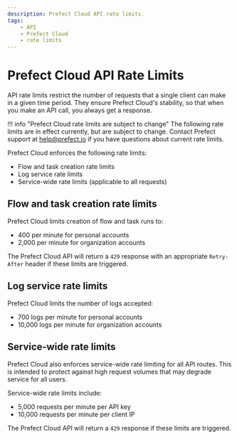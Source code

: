 ```yaml
---
description: Prefect Cloud API rate limits.
tags:
    - API
    - Prefect Cloud
    - rate limits
---
```


# Prefect Cloud API Rate Limits

API rate limits restrict the number of requests that a single client can make in a given time period. They ensure Prefect Cloud's stability, so that when you make an API call, you always get a response.

!!! info "Prefect Cloud rate limits are subject to change"
    The following rate limits are in effect currently, but are subject to change. Contact Prefect support at [help@prefect.io](mailto:help@prefect.io) if you have questions about current rate limits.

Prefect Cloud enforces the following rate limits: 

- Flow and task creation rate limits
- Log service rate limits
- Service-wide rate limits (applicable to all requests)

## Flow and task creation rate limits

Prefect Cloud limits creation of flow and task runs to: 

- 400 per minute for personal accounts
- 2,000 per minute for organization accounts

The Prefect Cloud API will return a `429` response with an appropriate `Retry-After` header if these limits are triggered.

## Log service rate limits

Prefect Cloud limits the number of logs accepted:

- 700 logs per minute for personal accounts
- 10,000 logs per minute for organization accounts

## Service-wide rate limits

Prefect Cloud also enforces service-wide rate limiting for all API routes. This is intended to protect against high request volumes that may degrade service for all users.

Service-wide rate limits include: 

- 5,000 requests per minute per API key 
- 10,000 requests per minute per client IP

The Prefect Cloud API will return a `429` response if these limits are triggered.